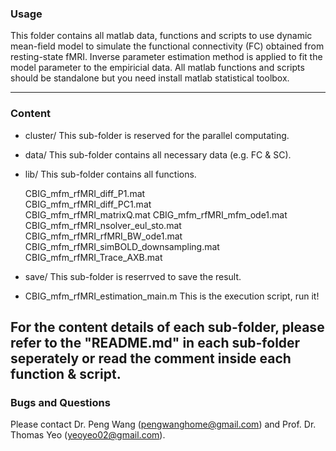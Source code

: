 ### Usage

This folder contains all matlab data, functions and scripts to use dynamic mean-field model to simulate the functional connectivity (FC) obtained from resting-state fMRI. 
Inverse parameter estimation method is applied to fit the model parameter to the empiricial data. All matlab functions and scripts should be standalone but you need install matlab statistical toolbox. 

---

### Content
 * cluster/
 This sub-folder is reserved for the parallel computating. 
 
 * data/
 This sub-folder contains all necessary data (e.g. FC & SC).                
   
 * lib/
 This sub-folder contains all functions.
   
   CBIG_mfm_rfMRI_diff_P1.mat                             
   CBIG_mfm_rfMRI_diff_PC1.mat                
   CBIG_mfm_rfMRI_matrixQ.mat
   CBIG_mfm_rfMRI_mfm_ode1.mat
   CBIG_mfm_rfMRI_nsolver_eul_sto.mat
   CBIG_mfm_rfMRI_rfMRI_BW_ode1.mat
   CBIG_mfm_rfMRI_simBOLD_downsampling.mat
   CBIG_mfm_rfMRI_Trace_AXB.mat
   
 * save/
 This sub-folder is reserrved to save the result.
   
  
 *  CBIG_mfm_rfMRI_estimation_main.m
 This is the execution script, run it!


For the content details of each sub-folder, please refer to the "README.md" in each sub-folder seperately or read the comment inside each function & script.
----

### Bugs and Questions

Please contact Dr. Peng Wang (pengwanghome@gmail.com) and Prof. Dr. Thomas Yeo (yeoyeo02@gmail.com).

